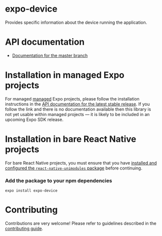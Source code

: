 # expo-device

Provides specific information about the device running the application.

# API documentation

- [Documentation for the master branch](https://github.com/expo/expo/blob/master/docs/pages/versions/unversioned/sdk/device.md)

# Installation in managed Expo projects

For managed [managed](https://docs.expo.io/versions/latest/introduction/managed-vs-bare/) Expo projects, please follow the installation instructions in the [API documentation for the latest stable release](#api-documentation). If you follow the link and there is no documentation available then this library is not yet usable within managed projects &mdash; it is likely to be included in an upcoming Expo SDK release.

# Installation in bare React Native projects

For bare React Native projects, you must ensure that you have [installed and configured the `react-native-unimodules` package](https://github.com/unimodules/react-native-unimodules) before continuing.

### Add the package to your npm dependencies

```
expo install expo-device
```

# Contributing

Contributions are very welcome! Please refer to guidelines described in the [contributing guide]( https://github.com/expo/expo#contributing).
